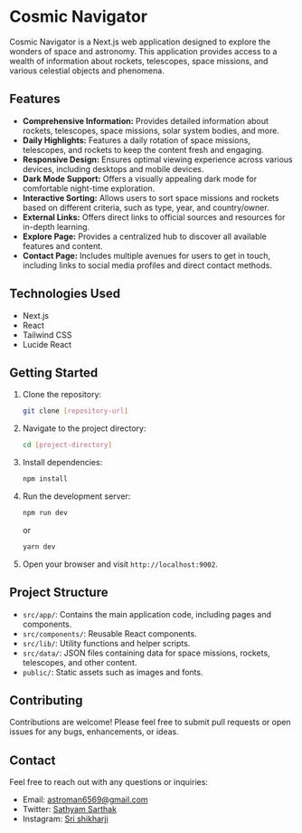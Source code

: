 # Cosmic Navigator

Cosmic Navigator is a Next.js web application designed to explore the wonders of space and astronomy. This application provides access to a wealth of information about rockets, telescopes, space missions, and various celestial objects and phenomena.

## Features

-   **Comprehensive Information:**  Provides detailed information about rockets, telescopes, space missions, solar system bodies, and more.
-   **Daily Highlights:** Features a daily rotation of space missions, telescopes, and rockets to keep the content fresh and engaging.
-   **Responsive Design:** Ensures optimal viewing experience across various devices, including desktops and mobile devices.
-   **Dark Mode Support:** Offers a visually appealing dark mode for comfortable night-time exploration.
-   **Interactive Sorting:** Allows users to sort space missions and rockets based on different criteria, such as type, year, and country/owner.
-   **External Links:** Offers direct links to official sources and resources for in-depth learning.
-   **Explore Page:** Provides a centralized hub to discover all available features and content.
-   **Contact Page:** Includes multiple avenues for users to get in touch, including links to social media profiles and direct contact methods.

## Technologies Used

-   Next.js
-   React
-   Tailwind CSS
-   Lucide React

## Getting Started

1.  Clone the repository:
    ```bash
    git clone [repository-url]
    ```
2.  Navigate to the project directory:
    ```bash
    cd [project-directory]
    ```
3.  Install dependencies:
    ```bash
    npm install
    ```
4.  Run the development server:
    ```bash
    npm run dev
    ```
    or
    ```bash
    yarn dev
    ```
5.  Open your browser and visit `http://localhost:9002`.

## Project Structure

-   `src/app/`: Contains the main application code, including pages and components.
-   `src/components/`: Reusable React components.
-   `src/lib/`: Utility functions and helper scripts.
-   `src/data/`: JSON files containing data for space missions, rockets, telescopes, and other content.
-   `public/`: Static assets such as images and fonts.

## Contributing

Contributions are welcome! Please feel free to submit pull requests or open issues for any bugs, enhancements, or ideas.

## Contact

Feel free to reach out with any questions or inquiries:

-   Email: [astroman6569@gmail.com](mailto:astroman6569@gmail.com)
-   Twitter: [Sathyam Sarthak](https://x.com/Sathyamsarthak)
-   Instagram: [Sri shikharji](https://instagram.com/srishikharji/)
